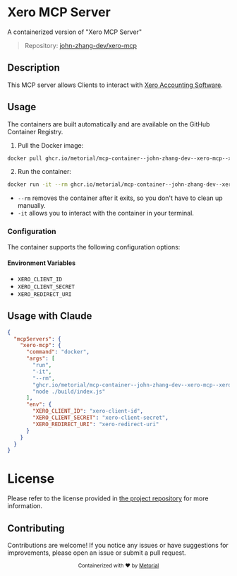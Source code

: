 
# Xero MCP Server

A containerized version of "Xero MCP Server"

> Repository: [john-zhang-dev/xero-mcp](https://github.com/john-zhang-dev/xero-mcp)

## Description

This MCP server allows Clients to interact with [Xero Accounting Software](https://www.xero.com).


## Usage

The containers are built automatically and are available on the GitHub Container Registry.

1. Pull the Docker image:

```bash
docker pull ghcr.io/metorial/mcp-container--john-zhang-dev--xero-mcp--xero-mcp
```

2. Run the container:

```bash
docker run -it --rm ghcr.io/metorial/mcp-container--john-zhang-dev--xero-mcp--xero-mcp 
```

- `--rm` removes the container after it exits, so you don't have to clean up manually.
- `-it` allows you to interact with the container in your terminal.


### Configuration

The container supports the following configuration options:




#### Environment Variables

- `XERO_CLIENT_ID`
- `XERO_CLIENT_SECRET`
- `XERO_REDIRECT_URI`




## Usage with Claude

```json
{
  "mcpServers": {
    "xero-mcp": {
      "command": "docker",
      "args": [
        "run",
        "-it",
        "--rm",
        "ghcr.io/metorial/mcp-container--john-zhang-dev--xero-mcp--xero-mcp",
        "node ./build/index.js"
      ],
      "env": {
        "XERO_CLIENT_ID": "xero-client-id",
        "XERO_CLIENT_SECRET": "xero-client-secret",
        "XERO_REDIRECT_URI": "xero-redirect-uri"
      }
    }
  }
}
```

# License

Please refer to the license provided in [the project repository](https://github.com/john-zhang-dev/xero-mcp) for more information.

## Contributing

Contributions are welcome! If you notice any issues or have suggestions for improvements, please open an issue or submit a pull request.

<div align="center">
  <sub>Containerized with ❤️ by <a href="https://metorial.com">Metorial</a></sub>
</div>
  